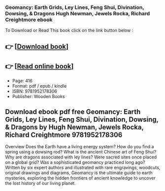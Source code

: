 ### Geomancy: Earth Grids, Ley Lines, Feng Shui, Divination, Dowsing, & Dragons Hugh Newman, Jewels Rocka, Richard Creightmore ebook

To Download or Read This book click on the link button below :

## 👉  [**[Download book](http://get-pdfs.com/download.php?group=book&from=github.com&id=611572&lnk=1064 "Download book")**]

## 👉  [**[Read online book](http://get-pdfs.com/download.php?group=book&from=github.com&id=611572&lnk=1064 "Read online book")**]


* Page: 416
* Format: pdf / epub / kindle
* ISBN: 9781952178306
* Publisher: Wooden Books



## Download ebook pdf free Geomancy: Earth Grids, Ley Lines, Feng Shui, Divination, Dowsing, & Dragons  by Hugh Newman, Jewels Rocka, Richard Creightmore 9781952178306


Overview
Does the Earth have a living energy system? How do you find a spring using a dowsing rod? What is the ancient Chinese art of Feng Shui? Why are dragons associated with ley lines? Were sacred sites once placed on a global grid? Was a sophisticated geomancy practiced long ago? Written by six expert authors and illustrated with rare engravings, woodcuts, original drawings and diagrams, Geomancy is the ultimate guide to earth mysteries, exploring the hidden frontiers of ancient knowledge to uncover the lost history of our living planet.



